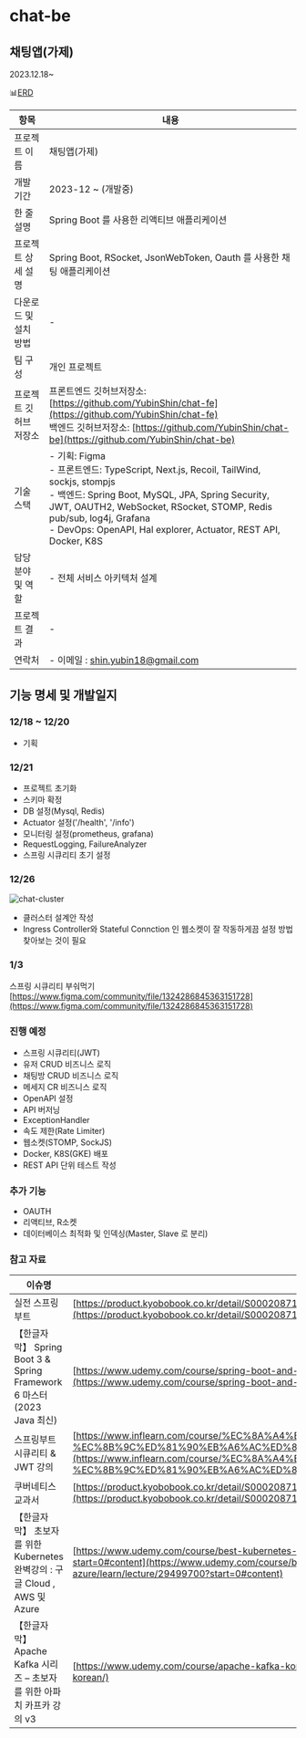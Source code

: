 # chat-be

## 채팅앱(가제)

2023.12.18~

📊[ERD](https://dbdiagram.io/d/FOW-65837c2256d8064ca06aa79e)

| 항목 | 내용 |
| --- | --- |
| 프로젝트 이름 | 채팅앱(가제) |
| 개발 기간 | 2023-12 ~ (개발중) |
| 한 줄 설명 | Spring Boot 를 사용한 리액티브 애플리케이션 |
| 프로젝트 상세 설명 | Spring Boot, RSocket, JsonWebToken, Oauth 를 사용한 채팅 애플리케이션 |
| 다운로드 및 설치 방법 | - |
| 팀 구성 | 개인 프로젝트 |
| 프로젝트 깃허브 저장소 | 프론트엔드 깃허브저장소: [https://github.com/YubinShin/chat-fe](https://github.com/YubinShin/chat-fe)<br/>백엔드 깃허브저장소: [https://github.com/YubinShin/chat-be](https://github.com/YubinShin/chat-be) |
| 기술 스택 | - 기획: Figma<br/>- 프론트엔드: TypeScript, Next.js, Recoil, TailWind, sockjs, stompjs<br/>- 백엔드: Spring Boot, MySQL, JPA,  Spring Security, JWT, OAUTH2, WebSocket, RSocket, STOMP, Redis pub/sub, log4j, Grafana<br/>- DevOps: OpenAPI, Hal explorer, Actuator, REST API, Docker, K8S |
| 담당 분야 및 역할 | - 전체 서비스 아키텍처 설계  |
| 프로젝트 결과 | - |
| 연락처 | - 이메일 : shin.yubin18@gmail.com |

## 기능 명세 및 개발일지

### 12/18 ~ 12/20 

- 기획

### 12/21 

- 프로젝트 초기화
- 스키마 확정
- DB 설정(Mysql, Redis)
- Actuator 설정('/health', '/info')
- 모니터링 설정(prometheus, grafana)
- RequestLogging, FailureAnalyzer
- 스프링 시큐리티 초기 설정 

### 12/26

![chat-cluster](https://github.com/YubinShin/chat-be/assets/68121478/ac4f97bf-2308-42fd-b164-6ed5fc49208c)

- 클러스터 설계안 작성
- Ingress Controller와 Stateful Connction 인 웹소켓이 잘 작동하게끔 설정 방법 찾아보는 것이 필요

### 1/3

스프링 시큐리티 부숴먹기
[https://www.figma.com/community/file/1324286845363151728](https://www.figma.com/community/file/1324286845363151728)

### 진행 예정

- 스프링 시큐리티(JWT)
- 유저 CRUD 비즈니스 로직
- 채팅방 CRUD 비즈니스 로직
- 메세지 CR 비즈니스 로직
- OpenAPI 설정
- API 버저닝
- ExceptionHandler
- 속도 제한(Rate Limiter)
- 웹소켓(STOMP, SockJS)
- Docker, K8S(GKE) 배포
- REST API 단위 테스트 작성

### 추가 기능

- OAUTH
- 리액티브, R소켓
- 데이터베이스 최적화 및 인덱싱(Master, Slave 로 분리)

### 참고 자료

| 이슈명       | 링크                                                                                                                                                                                                                                                           |
|-----------|--------------------------------------------------------------------------------------------------------------------------------------------------------------------------------------------------------------------------------------------------------------|
| 실전 스프링 부트 | [https://product.kyobobook.co.kr/detail/S000208713876](https://product.kyobobook.co.kr/detail/S000208713876)                                                                                                                                                 |
| 【한글자막】 Spring Boot 3 & Spring Framework 6 마스터 (2023 Java 최신)| [https://www.udemy.com/course/spring-boot-and-spring-framework-korean/](https://www.udemy.com/course/spring-boot-and-spring-framework-korean/)                                                                                                               |
| 스프링부트 시큐리티 & JWT 강의| [https://www.inflearn.com/course/%EC%8A%A4%ED%94%84%EB%A7%81%EB%B6%80%ED%8A%B8-%EC%8B%9C%ED%81%90%EB%A6%AC%ED%8B%B0/dashboard](https://www.inflearn.com/course/%EC%8A%A4%ED%94%84%EB%A7%81%EB%B6%80%ED%8A%B8-%EC%8B%9C%ED%81%90%EB%A6%AC%ED%8B%B0/dashboard) |
| 쿠버네티스 교과서 | [https://product.kyobobook.co.kr/detail/S000208711643](https://product.kyobobook.co.kr/detail/S000208711643)                                                                                                                                                 |
| 【한글자막】 초보자를 위한 Kubernetes 완벽강의 : 구글 Cloud , AWS 및 Azure | [https://www.udemy.com/course/best-kubernetes-cloud-aws-azure/learn/lecture/29499700?start=0#content](https://www.udemy.com/course/best-kubernetes-cloud-aws-azure/learn/lecture/29499700?start=0#content)                                                   |
| 【한글자막】 Apache Kafka 시리즈 – 초보자를 위한 아파치 카프카 강의 v3      | [https://www.udemy.com/course/apache-kafka-korean/](https://www.udemy.com/course/apache-kafka-korean/)                                                                                                                                                       |







